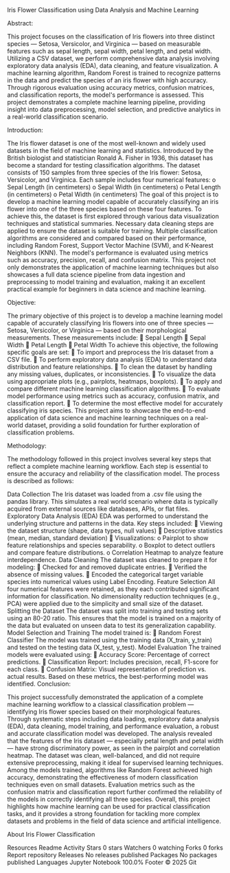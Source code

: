 Iris Flower Classification using Data Analysis and Machine Learning

Abstract:

This project focuses on the classification of Iris flowers into three distinct species — Setosa, Versicolor, and Virginica — based on measurable features such as sepal length, sepal width, petal length, and petal width. Utilizing a CSV dataset, we perform comprehensive data analysis involving exploratory data analysis (EDA), data cleaning, and feature visualization. A machine learning algorithm, Random Forest is trained to recognize patterns in the data and predict the species of an iris flower with high accuracy. Through rigorous evaluation using accuracy metrics, confusion matrices, and classification reports, the model's performance is assessed. This project demonstrates a complete machine learning pipeline, providing insight into data preprocessing, model selection, and predictive analytics in a real-world classification scenario.

Introduction:

The Iris flower dataset is one of the most well-known and widely used datasets in the field of machine learning and statistics. Introduced by the British biologist and statistician Ronald A. Fisher in 1936, this dataset has become a standard for testing classification algorithms. The dataset consists of 150 samples from three species of the Iris flower: Setosa, Versicolor, and Virginica. Each sample includes four numerical features: o Sepal Length (in centimeters) o Sepal Width (in centimeters) o Petal Length (in centimeters) o Petal Width (in centimeters) The goal of this project is to develop a machine learning model capable of accurately classifying an iris flower into one of the three species based on these four features. To achieve this, the dataset is first explored through various data visualization techniques and statistical summaries. Necessary data cleaning steps are applied to ensure the dataset is suitable for training. Multiple classification algorithms are considered and compared based on their performance, including Random Forest, Support Vector Machine (SVM), and K-Nearest Neighbors (KNN). The model's performance is evaluated using metrics such as accuracy, precision, recall, and confusion matrix. This project not only demonstrates the application of machine learning techniques but also showcases a full data science pipeline from data ingestion and preprocessing to model training and evaluation, making it an excellent practical example for beginners in data science and machine learning.

Objective:

The primary objective of this project is to develop a machine learning model capable of accurately classifying Iris flowers into one of three species — Setosa, Versicolor, or Virginica — based on their morphological measurements. These measurements include:  Sepal Length  Sepal Width  Petal Length  Petal Width To achieve this objective, the following specific goals are set:  To import and preprocess the Iris dataset from a CSV file.  To perform exploratory data analysis (EDA) to understand data distribution and feature relationships.  To clean the dataset by handling any missing values, duplicates, or inconsistencies.  To visualize the data using appropriate plots (e.g., pairplots, heatmaps, boxplots).  To apply and compare different machine learning classification algorithms.  To evaluate model performance using metrics such as accuracy, confusion matrix, and classification report.  To determine the most effective model for accurately classifying iris species. This project aims to showcase the end-to-end application of data science and machine learning techniques on a real-world dataset, providing a solid foundation for further exploration of classification problems.

Methodology:

The methodology followed in this project involves several key steps that reflect a complete machine learning workflow. Each step is essential to ensure the accuracy and reliability of the classification model. The process is described as follows:

Data Collection The Iris dataset was loaded from a .csv file using the pandas library. This simulates a real world scenario where data is typically acquired from external sources like databases, APIs, or flat files.
Exploratory Data Analysis (EDA) EDA was performed to understand the underlying structure and patterns in the data. Key steps included:  Viewing the dataset structure (shape, data types, null values)  Descriptive statistics (mean, median, standard deviation)  Visualizations: o Pairplot to show feature relationships and species separability. o Boxplot to detect outliers and compare feature distributions. o Correlation Heatmap to analyze feature interdependence.
Data Cleaning The dataset was cleaned to prepare it for modeling:  Checked for and removed duplicate entries.  Verified the absence of missing values.  Encoded the categorical target variable species into numerical values using Label Encoding.
Feature Selection All four numerical features were retained, as they each contributed significant information for classification. No dimensionality reduction techniques (e.g., PCA) were applied due to the simplicity and small size of the dataset.
Splitting the Dataset The dataset was split into training and testing sets using an 80-20 ratio. This ensures that the model is trained on a majority of the data but evaluated on unseen data to test its generalization capability.
Model Selection and Training The model trained is:  Random Forest Classifier The model was trained using the training data (X_train, y_train) and tested on the testing data (X_test, y_test).
Model Evaluation The trained models were evaluated using:  Accuracy Score: Percentage of correct predictions.  Classification Report: Includes precision, recall, F1-score for each class.  Confusion Matrix: Visual representation of prediction vs. actual results. Based on these metrics, the best-performing model was identified.
Conclusion:

This project successfully demonstrated the application of a complete machine learning workflow to a classical classification problem — identifying Iris flower species based on their morphological features. Through systematic steps including data loading, exploratory data analysis (EDA), data cleaning, model training, and performance evaluation, a robust and accurate classification model was developed. The analysis revealed that the features of the Iris dataset — especially petal length and petal width — have strong discriminatory power, as seen in the pairplot and correlation heatmap. The dataset was clean, well-balanced, and did not require extensive preprocessing, making it ideal for supervised learning techniques. Among the models trained, algorithms like Random Forest achieved high accuracy, demonstrating the effectiveness of modern classification techniques even on small datasets. Evaluation metrics such as the confusion matrix and classification report further confirmed the reliability of the models in correctly identifying all three species. Overall, this project highlights how machine learning can be used for practical classification tasks, and it provides a strong foundation for tackling more complex datasets and problems in the field of data science and artificial intelligence.

About
Iris Flower Classification

Resources
 Readme
 Activity
Stars
 0 stars
Watchers
 0 watching
Forks
 0 forks
Report repository
Releases
No releases published
Packages
No packages published
Languages
Jupyter Notebook
100.0%
Footer
© 2025 Git
